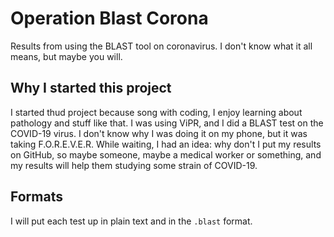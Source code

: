 # Operation Blast Corona
Results from using the BLAST tool on coronavirus. I don't know what it all means, but maybe you will.
## Why I started this project
I started thud project because song with coding, I enjoy learning about pathology and stuff like that. I was using ViPR, and I did a BLAST test on the COVID-19 virus. I don't know why I was doing it on my phone, but it was taking F.O.R.E.V.E.R. While waiting, I had an idea: why don't I put my results on GitHub, so maybe someone, maybe a medical worker or something, and my results will help them studying some strain of COVID-19.
## Formats
I will put each test up in plain text and in the `.blast` format.
